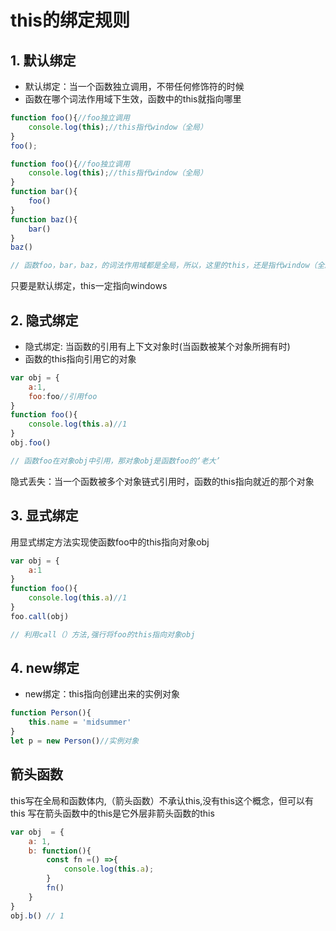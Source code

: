 # this的绑定规则

## 1. 默认绑定

- 默认绑定：当一个函数独立调用，不带任何修饰符的时候
- 函数在哪个词法作用域下生效，函数中的this就指向哪里
  
```js
function foo(){//foo独立调用
    console.log(this);//this指代window（全局）
}
foo();

function foo(){//foo独立调用
    console.log(this);//this指代window（全局）
}
function bar(){
    foo()
}
function baz(){
    bar()
}
baz()

// 函数foo，bar，baz，的词法作用域都是全局，所以，这里的this，还是指代window（全局）

```

只要是默认绑定，this一定指向windows

## 2. 隐式绑定

- 隐式绑定: 当函数的引用有上下文对象时(当函数被某个对象所拥有时)
- 函数的this指向引用它的对象

```js
var obj = {
    a:1,
    foo:foo//引用foo
}
function foo(){
    console.log(this.a)//1
}
obj.foo()

// 函数foo在对象obj中引用，那对象obj是函数foo的‘老大’
```

隐式丢失：当一个函数被多个对象链式引用时，函数的this指向就近的那个对象

## 3. 显式绑定

用显式绑定方法实现使函数foo中的this指向对象obj

```js
var obj = {
    a:1
}
function foo(){
    console.log(this.a)//1
}
foo.call(obj)

// 利用call（）方法,强行将foo的this指向对象obj
```

## 4. new绑定

- new绑定：this指向创建出来的实例对象


```js
function Person(){
    this.name = 'midsummer'
}
let p = new Person()//实例对象
```

## 箭头函数

this写在全局和函数体内,（箭头函数）不承认this,没有this这个概念，但可以有this
写在箭头函数中的this是它外层非箭头函数的this

```js
var obj  = {
    a: 1,
    b: function(){
        const fn =() =>{
            console.log(this.a);
        }
        fn()
    }
}
obj.b() // 1

```


